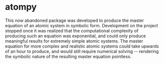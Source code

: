 # atompy

This now abandoned package was developed to produce the master equation of an atomic system in symbolic form. Development on the project stopped once it was realized that the computational complexity of producing such an equation was exponential, and could only produce meaningful results for extremely simple atomic systems. The master equation for more complex and realistic atomic systems could take upwards of an hour to produce, and would still require numerical solving -- rendering the symbolic nature of the resulting master equation pointless.
